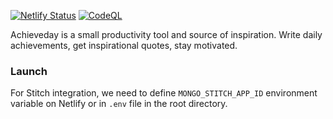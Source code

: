 [![Netlify Status](https://api.netlify.com/api/v1/badges/c449ec53-1c53-4e1e-9042-63609b214ee6/deploy-status)](https://app.netlify.com/sites/achieveday/deploys)
[![CodeQL](https://github.com/vpodolyan/achieveday/actions/workflows/codeql-analysis.yml/badge.svg?branch=main)](https://github.com/vpodolyan/achieveday/actions/workflows/codeql-analysis.yml)

Achieveday is a small productivity tool and source of inspiration. Write daily achievements, get inspirational quotes, stay motivated.

### Launch ###

For Stitch integration, we need to define `MONGO_STITCH_APP_ID` environment variable on Netlify or in `.env` file in the root directory.

